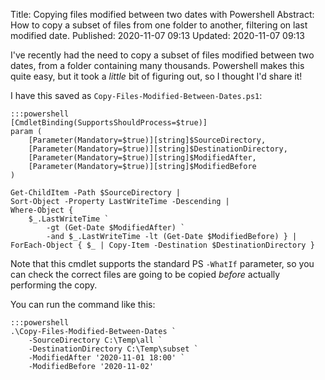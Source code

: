 Title: Copying files modified between two dates with Powershell
Abstract: How to copy a subset of files from one folder to another, filtering on last modified date.
Published: 2020-11-07 09:13
Updated: 2020-11-07 09:13

I've recently had the need to copy a subset of files modified between two dates, from a folder containing many thousands. Powershell makes this quite easy, but it took a _little_ bit of figuring out, so I thought I'd share it!

I have this saved as `Copy-Files-Modified-Between-Dates.ps1`:

    :::powershell
    [CmdletBinding(SupportsShouldProcess=$true)]
    param (
        [Parameter(Mandatory=$true)][string]$SourceDirectory,
        [Parameter(Mandatory=$true)][string]$DestinationDirectory,
        [Parameter(Mandatory=$true)][string]$ModifiedAfter,
        [Parameter(Mandatory=$true)][string]$ModifiedBefore
    )

    Get-ChildItem -Path $SourceDirectory | 
    Sort-Object -Property LastWriteTime -Descending | 
    Where-Object { 
        $_.LastWriteTime `
            -gt (Get-Date $ModifiedAfter) `
            -and $_.LastWriteTime -lt (Get-Date $ModifiedBefore) } | 
    ForEach-Object { $_ | Copy-Item -Destination $DestinationDirectory }

Note that this cmdlet supports the standard PS `-WhatIf` parameter, so you can check the correct files are going to be copied _before_ actually performing the copy.

You can run the command like this:

    :::powershell
    .\Copy-Files-Modified-Between-Dates `
        -SourceDirectory C:\Temp\all `
        -DestinationDirectory C:\Temp\subset `
        -ModifiedAfter '2020-11-01 18:00' `
        -ModifiedBefore '2020-11-02'
